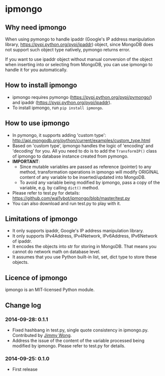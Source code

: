 # ipmongo

## Why need ipmongo

When using pymongo to handle ipaddr (Google's IP address manipulation library, <https://pypi.python.org/pypi/ipaddr>) object, since MongoDB does not support such object type natively, pymongo returns error.

If you want to use ipaddr object without manual conversion of the object when inserting into or selecting from MongoDB, you can use ipmongo to handle it for you automatically.

## How to install ipmongo

*   ipmongo requires pymongo (<https://pypi.python.org/pypi/pymongo/>) and ipaddr (<https://pypi.python.org/pypi/ipaddr>).
*   To install ipmongo, run `pip install ipmongo`.

## How to use ipmongo

*   In pymongo, it supports adding 'custom type': <http://api.mongodb.org/python/current/examples/custom_type.html>
*   Based on 'custom type', ipmongo handles the logic of 'encoding' and 'decoding' for you. All you need to do is to add the `TransformIP()` class of ipmongo to database instance created from pymongo.
*   **IMPORTANT**:
    *   Since mutable variables are passed as reference (pointer) to any method, transformation operations in ipmongo will modify ORIGINAL content of any variable to be inserted/updated into MongoDB.
    *   To avoid any variable being modified by ipmongo, pass a copy of the variable, e.g. by calling `dict()` method.
*   Please refer to test.py for details: <https://github.com/wal1ybot/ipmongo/blob/master/test.py>
*   You can also download and run test.py to play with it.

## Limitations of ipmongo

*   It only supports ipaddr, Google's IP address manipulation library.
*   It only supports IPv4Address, IPv4Network, IPv6Address, IPv6Network of ipaddr.
*   It encodes the objects into str for storing in MongoDB. That means you cannot do network math on database level.
*   It assumes that you use Python built-in list, set, dict type to store these objects.

## Licence of ipmongo

ipmongo is an MIT-licensed Python module.

## Change log

### 2014-09-28: 0.1.1

*   Fixed hashbang in test.py, single quote consistency in ipmongo.py. Contributed by [Jimmy Wong](https://github.com/wyuenho).
*   Address the issue of the content of the variable processed being modified by ipmongo. Please refer to test.py for details.

### 2014-09-25: 0.1.0

*   First release
